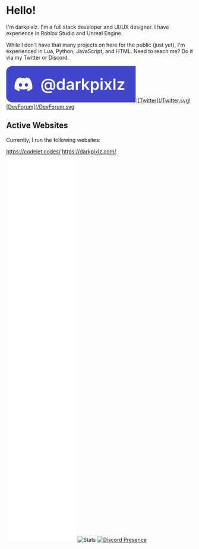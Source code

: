 # Hello!

I'm darkpixlz. I'm a full stack developer and UI/UX designer. I have experience in Roblox Studio and Unreal Engine.

While I don't have that many projects on here for the public (just yet), I'm experienced in Lua, Python, JavaScript, and HTML. Need to reach me? Do it via my Twitter or Discord.

[![Discord](/Discord.svg)](https://discord.com/users/449950252397494274)[![Twitter](/Twitter.svg](https://twitter.com/darkpixlz)[![DevForum](/DevForum.svg](https://devforum.roblox.com/u/darkpixlz)

## Active Websites

Currently, I run the following websites:

https://codelet.codes/
https://darkpixlz.com/


<!-- ![Metrics](https://metrics.lecoq.io/darkpixlz?template=classic&base.indepth=true&base.hireable=true&lines=1&stars=1&habits=1&followup=1&reactions=1&people=1&repositories=1&discussions=1&calendar=1&achievements=1&tweets=1&traffic=1&base=header%2C%20activity%2C%20community%2C%20repositories%2C%20metadata&base.indepth=true&base.hireable=true&base.skip=false&repositories.batch=100&repositories.forks=false&repositories.affiliations=owner&lines=false&lines.sections=base&lines.repositories.limit=4&lines.history.limit=5&lines.delay=0&stars=false&stars.limit=4&habits=false&habits.from=500&habits.days=50&habits.facts=true&habits.charts=true&habits.charts.type=classic&habits.trim=false&habits.languages.limit=10&habits.languages.threshold=0%25&followup=false&followup.sections=repositories&followup.indepth=true&followup.archived=true&reactions=false&reactions.limit=200&reactions.limit.issues=100&reactions.limit.discussions=100&reactions.limit.discussions.comments=100&reactions.days=0&reactions.display=absolute&people=false&people.limit=24&people.identicons=false&people.identicons.hide=false&people.size=28&people.types=followers%2C%20following&people.shuffle=false&repositories=false&repositories.featured=darkpixlz%2Fadminister%20darkpixlz%2Ffb2k-py%20darkpixlz%2Fcodelet&repositories.pinned=0&repositories.starred=5&repositories.random=0&repositories.order=featured%2C%20pinned%2C%20starred%2C%20random&discussions=false&discussions.categories=true&discussions.categories.limit=0&calendar=false&calendar.limit=2&achievements=false&achievements.threshold=C&achievements.secrets=true&achievements.display=detailed&achievements.limit=0&traffic=false&tweets=false&tweets.user=darkpixlz&tweets.attachments=false&tweets.limit=4&config.timezone=America%2FNew_York&config.twemoji=true) -->

![Metrics](https://raw.githubusercontent.com/darkpixlz/darkpixlz/main/github-metrics.svg)
![Stats](https://readme.iipython.dev/api?username=darkpixlz)
[![Discord Presence](https://lanyard.cnrad.dev/api/449950252397494274)](https://discord.com/users/449950252397494274)
